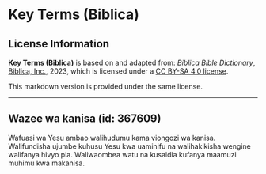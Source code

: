 # Key Terms (Biblica)

## License Information

**Key Terms (Biblica)** is based on and adapted from: _Biblica Bible Dictionary_, [Biblica, Inc.](https://www.biblica.com/), 2023, which is licensed under a [CC BY-SA 4.0 license](https://creativecommons.org/licenses/by-sa/4.0/legalcode.en).

This markdown version is provided under the same license.



--------------------------------

## Wazee wa kanisa (id: 367609)

Wafuasi wa Yesu ambao walihudumu kama viongozi wa kanisa. Walifundisha ujumbe kuhusu Yesu kwa uaminifu na walihakikisha wengine walifanya hivyo pia. Waliwaombea watu na kusaidia kufanya maamuzi muhimu kwa makanisa.


